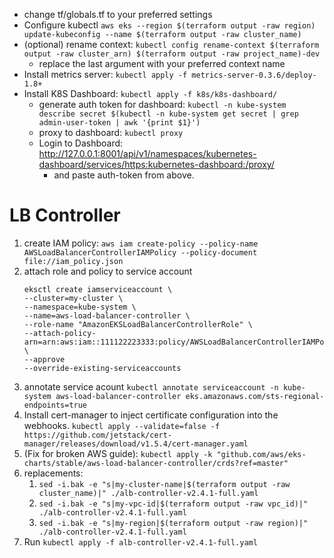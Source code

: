 - change tf/globals.tf to your preferred settings
- Configure
  kubectl `aws eks --region $(terraform output -raw region) update-kubeconfig --name $(terraform output -raw cluster_name)`
- (optional) rename
  context: `kubectl config rename-context $(terraform output -raw cluster_arn) $(terraform output -raw project_name)-dev`
    - replace the last argument with your preferred context name
- Install metrics server: `kubectl apply -f metrics-server-0.3.6/deploy-1.8+`
- Install K8S Dashboard: `kubectl apply -f k8s/k8s-dashboard/`
    - generate auth token for
      dashboard: `kubectl -n kube-system describe secret $(kubectl -n kube-system get secret | grep admin-user-token | awk '{print $1}')`
    - proxy to dashboard: `kubectl proxy`
    - Login to
      Dashboard: http://127.0.0.1:8001/api/v1/namespaces/kubernetes-dashboard/services/https:kubernetes-dashboard:/proxy/
        - and paste auth-token from above.

# LB Controller

1. create IAM
   policy: `aws iam create-policy --policy-name AWSLoadBalancerControllerIAMPolicy --policy-document file://iam_policy.json`
2. attach role and policy to service account
   ```
   eksctl create iamserviceaccount \
   --cluster=my-cluster \
   --namespace=kube-system \
   --name=aws-load-balancer-controller \
   --role-name "AmazonEKSLoadBalancerControllerRole" \
   --attach-policy-arn=arn:aws:iam::111122223333:policy/AWSLoadBalancerControllerIAMPolicy \
   --approve
   --override-existing-serviceaccounts
   ```
3. annotate service acount
   `kubectl annotate serviceaccount -n kube-system aws-load-balancer-controller eks.amazonaws.com/sts-regional-endpoints=true`
4. Install cert-manager to inject certificate configuration into the
   webhooks. `kubectl apply --validate=false -f https://github.com/jetstack/cert-manager/releases/download/v1.5.4/cert-manager.yaml`
5. (Fix for broken AWS
   guide): `kubectl apply -k "github.com/aws/eks-charts/stable/aws-load-balancer-controller/crds?ref=master"`
6. replacements:
    1. `sed -i.bak -e "s|my-cluster-name|$(terraform output -raw cluster_name)|" ./alb-controller-v2.4.1-full.yaml`
    2. `sed -i.bak -e "s|my-vpc-id|$(terraform output -raw vpc_id)|" ./alb-controller-v2.4.1-full.yaml`
    2. `sed -i.bak -e "s|my-region|$(terraform output -raw region)|" ./alb-controller-v2.4.1-full.yaml`
7. Run `kubectl apply -f alb-controller-v2.4.1-full.yaml`
